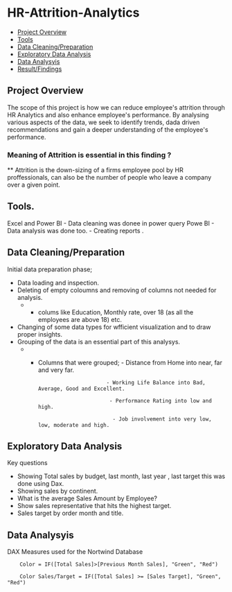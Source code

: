 # HR-Attrition-Analytics

- [Project Overview](#project-overview)
- [Tools](#tools)
- [ Data Cleaning/Preparation](#data-cleaning/preparation)
- [Exploratory Data Analysis](#exploratory-data-analysis)
- [Data Analysyis](#data-analysyis)
- [ Result/Findings](#result/findings)

## Project Overview

The scope of this project is how we can reduce employee's attrition through HR Analytics and also enhance employee's performance.
By analysing various aspects of the data, we seek to identify trends, dada driven recommendations and gain a deeper understanding of the employee's performance.

### Meaning of Attrition is essential in this finding ?
** Attrition is the down-sizing of a firms employee pool by HR proffessionals, can also be the number of people who leave a company over a given point.

## Tools.
Excel and Power BI    - Data cleaning was donee in power query
Powe BI                - Data analysis was done too.
                        - Creating reports .

## Data Cleaning/Preparation

Initial data preparation phase;
- Data loading and inspection.
- Deleting of empty coloumns and removing of columns not needed for analysis.
   - - colums like Education, Monthly rate, over 18 (as all the employees are above 18) etc.
- Changing of some data types for wfficient visualization and to draw proper insights.
- Grouping of the data is an essential part of this analysys.
    - - Columns that were grouped; - Distance from Home into near, far and very far.

                                  - Working Life Balance into Bad, Average, Good and Excellent.

                                   - Performance Rating into low and high.

                                    - Job involvement into very low, low, moderate and high.

## Exploratory Data Analysis

Key questions
- Showing Total sales by budget, last month, last year , last target this was done using Dax.
- Showing sales by continent.
- What is the average Sales Amount by Employee?
- Show sales representative that hits the highest target.
- Sales target by order month and title.

## Data Analysyis


DAX Measures used for the Nortwind Database


``` DAX
    Color = IF([Total Sales]>[Previous Month Sales], "Green", "Red")
```

``` DAX
    Color Sales/Target = IF([Total Sales] >= [Sales Target], "Green", "Red")
```

``` DAX
